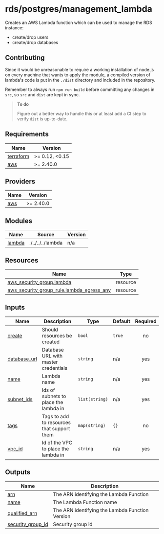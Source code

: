 # rds/postgres/management_lambda

Creates an AWS Lambda function which can be used to manage the RDS instance:

- create/drop users
- create/drop databases

## Contributing

Since it would be unreasonable to require a working installation of node.js on every machine that wants to apply the module, a compiled version of lambda's code is put in the `./dist` directory and included in the repository.

Remember to always run `npm run build` before committing any changes in `src`, so `src` and `dist` are kept in sync.

> **To do**
>
> Figure out a better way to handle this or at least add a CI step to verify `dist` is up-to-date.

<!-- BEGIN_TF_DOCS -->
## Requirements

| Name | Version |
|------|---------|
| <a name="requirement_terraform"></a> [terraform](#requirement\_terraform) | >= 0.12, <0.15 |
| <a name="requirement_aws"></a> [aws](#requirement\_aws) | >= 2.40.0 |

## Providers

| Name | Version |
|------|---------|
| <a name="provider_aws"></a> [aws](#provider\_aws) | >= 2.40.0 |

## Modules

| Name | Source | Version |
|------|--------|---------|
| <a name="module_lambda"></a> [lambda](#module\_lambda) | ./../../../lambda | n/a |

## Resources

| Name | Type |
|------|------|
| [aws_security_group.lambda](https://registry.terraform.io/providers/hashicorp/aws/latest/docs/resources/security_group) | resource |
| [aws_security_group_rule.lambda_egress_any](https://registry.terraform.io/providers/hashicorp/aws/latest/docs/resources/security_group_rule) | resource |

## Inputs

| Name | Description | Type | Default | Required |
|------|-------------|------|---------|:--------:|
| <a name="input_create"></a> [create](#input\_create) | Should resources be created | `bool` | `true` | no |
| <a name="input_database_url"></a> [database\_url](#input\_database\_url) | Database URL with master credentials | `string` | n/a | yes |
| <a name="input_name"></a> [name](#input\_name) | Lambda name | `string` | n/a | yes |
| <a name="input_subnet_ids"></a> [subnet\_ids](#input\_subnet\_ids) | Ids of subnets to place the lambda in | `list(string)` | n/a | yes |
| <a name="input_tags"></a> [tags](#input\_tags) | Tags to add to resources that support them | `map(string)` | `{}` | no |
| <a name="input_vpc_id"></a> [vpc\_id](#input\_vpc\_id) | Id of the VPC to place the lambda in | `string` | n/a | yes |

## Outputs

| Name | Description |
|------|-------------|
| <a name="output_arn"></a> [arn](#output\_arn) | The ARN identifying the Lambda Function |
| <a name="output_name"></a> [name](#output\_name) | The Lambda Function name |
| <a name="output_qualified_arn"></a> [qualified\_arn](#output\_qualified\_arn) | The ARN identifying the Lambda Function Version |
| <a name="output_security_group_id"></a> [security\_group\_id](#output\_security\_group\_id) | Security group id |
<!-- END_TF_DOCS -->
